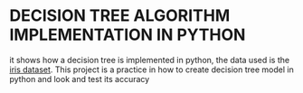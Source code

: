 # DECISION TREE ALGORITHM IMPLEMENTATION IN PYTHON
it shows how a decision tree is implemented in python, the data used is the [iris dataset](https://archive.ics.uci.edu/dataset/53/iris). This project is a practice in how to create decision tree model in python and look and test its accuracy